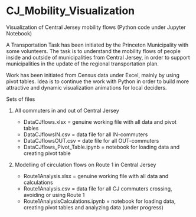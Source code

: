 # CJ_Mobility_Visualization
Visualization of Central Jersey mobility flows (Python code under Jupyter Notebook)

A Transportation Task has been initiated by the Princeton Municipality with some volunteers.
The task is to understand the mobility flows of people inside and outside of municipalities
from Central Jersey, in order to support municipalities in the update of the regional
transportation plan.

Work has been initiated from Census data under Excel, mainly by using pivot tables. Idea is
to continue the work with Python in order to build more attractive and dynamic visualization
animations for local deciders.

Sets of files

1. All commuters in and out of Central Jersey
   - DataCJflows.xlsx = genuine working file with all data and pivot tables
   - DataCJflowsIN.csv = data file for all IN-commuters
   - DataCJflowsOUT.csv = date file for all OUT-commuters
   - DataCJflows_Pivot_Table.ipynb = notebook for loading data and creating pivot table

2. Modelling of circulation flows on Route 1 in Central Jersey
   - Route1Analysis.xlsx = genuine working file with all data and calculations
   - Route1Analysis.csv = data file for all CJ commuters crossing, avoiding or using Route 1
   - Route1AnalysisCalculations.ipynb = notebook for loading data, creating pivot tables and analyzing data (under progress)
